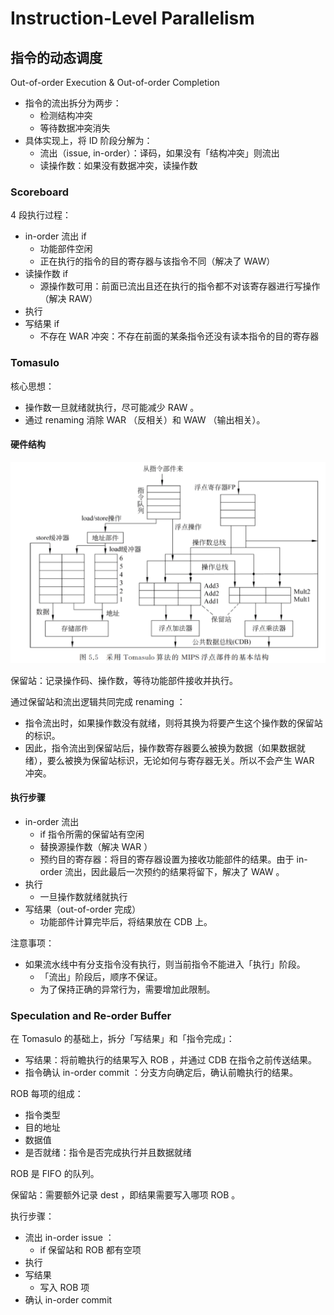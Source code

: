 # Instruction-Level Parallelism

## 指令的动态调度

Out-of-order Execution & Out-of-order Completion

- 指令的流出拆分为两步：
    - 检测结构冲突
    - 等待数据冲突消失
- 具体实现上，将 ID 阶段分解为：
    - 流出（issue, in-order）：译码，如果没有「结构冲突」则流出
    - 读操作数：如果没有数据冲突，读操作数

### Scoreboard

4 段执行过程：

- in-order 流出 if
    - 功能部件空闲
    - 正在执行的指令的目的寄存器与该指令不同（解决了 WAW）
- 读操作数 if
    - 源操作数可用：前面已流出且还在执行的指令都不对该寄存器进行写操作（解决 RAW）
- 执行
- 写结果 if
    - 不存在 WAR 冲突：不存在前面的某条指令还没有读本指令的目的寄存器

### Tomasulo

核心思想：

- 操作数一旦就绪就执行，尽可能减少 RAW 。
- 通过 renaming 消除 WAR （反相关）和 WAW （输出相关）。

#### 硬件结构

![Screen Shot 2022-06-10 at 15.54.08](5_ilp.assets/Screen%20Shot%202022-06-10%20at%2015.54.08.png)

保留站：记录操作码、操作数，等待功能部件接收并执行。

通过保留站和流出逻辑共同完成 renaming ：

- 指令流出时，如果操作数没有就绪，则将其换为将要产生这个操作数的保留站的标识。
- 因此，指令流出到保留站后，操作数寄存器要么被换为数据（如果数据就绪），要么被换为保留站标识，无论如何与寄存器无关。所以不会产生 WAR 冲突。

#### 执行步骤

- in-order 流出
    - if 指令所需的保留站有空闲
    - 替换源操作数（解决 WAR ）
    - 预约目的寄存器：将目的寄存器设置为接收功能部件的结果。由于 in-order 流出，因此最后一次预约的结果将留下，解决了 WAW 。
- 执行
    - 一旦操作数就绪就执行
- 写结果（out-of-order 完成）
    - 功能部件计算完毕后，将结果放在 CDB 上。

注意事项：

- 如果流水线中有分支指令没有执行，则当前指令不能进入「执行」阶段。
    - 「流出」阶段后，顺序不保证。
    - 为了保持正确的异常行为，需要增加此限制。

### Speculation and Re-order Buffer

在 Tomasulo 的基础上，拆分「写结果」和「指令完成」：

- 写结果：将前瞻执行的结果写入 ROB ，并通过 CDB 在指令之前传送结果。
- 指令确认 in-order commit ：分支方向确定后，确认前瞻执行的结果。

ROB 每项的组成：

- 指令类型
- 目的地址
- 数据值
- 是否就绪：指令是否完成执行并且数据就绪

ROB 是 FIFO 的队列。

保留站：需要额外记录 dest ，即结果需要写入哪项 ROB 。

执行步骤：

- 流出 in-order issue ：
    - if 保留站和 ROB 都有空项
- 执行
- 写结果
    - 写入 ROB 项
- 确认 in-order commit



